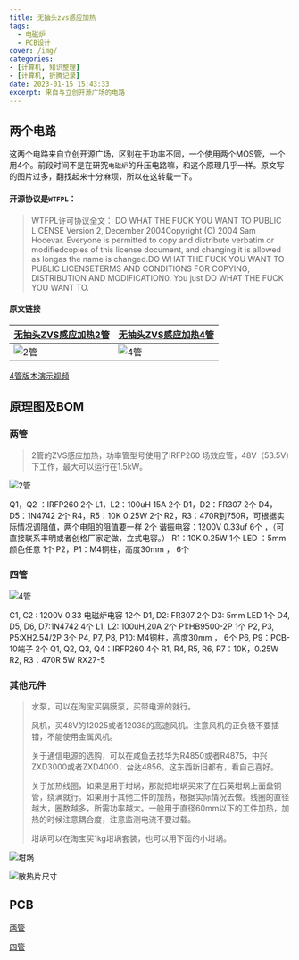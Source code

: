 ```yaml
---
title: 无抽头zvs感应加热
tags:
  - 电磁炉
  - PCB设计
cover: /img/
categories:
- [计算机, 知识整理]
- [计算机, 折腾记录]
date: 2023-01-15 15:43:33
excerpt: 来自与立创开源广场的电路
---
```

## 两个电路
这两个电路来自立创开源广场，区别在于功率不同，一个使用两个MOS管，一个用4个。前段时间不是在研究`电磁炉`的升压电路嘛，和这个原理几乎一样。原文写的图片过多，翻找起来十分麻烦，所以在这转载一下。

#### 开源协议是`WTFPL`：
> WTFPL许可协议全文：
DO WHAT THE FUCK YOU WANT TO PUBLIC LICENSE Version 2, December 2004Copyright (C) 2004 Sam Hocevar. Everyone is permitted to copy and distribute verbatim or modifiedcopies of this license document, and changing it is allowed as longas the name is changed.DO WHAT THE FUCK YOU WANT TO PUBLIC LICENSETERMS AND CONDITIONS FOR COPYING, DISTRIBUTION AND MODIFICATION0. You just DO WHAT THE FUCK YOU WANT TO.
#### 原文链接
|[无抽头ZVS感应加热2管](https://oshwhub.com/Soviet_lynx/ZVS_IH_2MOS)|[无抽头ZVS感应加热4管](https://oshwhub.com/Soviet_lynx/ZVS_IH_4MOS)|
|---|---|
| ![2管](bDsezGxEpgbfMpKnHknjMGEE1yTeO0wyBEsdJ9hY.jpg) | ![4管](jVguS5GzsHfRpJrIeYpbb1z78IkyzdpDvxvyisaf.jpg) |

[4管版本演示视频](https://www.bilibili.com/video/BV1mX4y1u7gN)

## 原理图及BOM
### 两管

> 2管的ZVS感应加热，功率管型号使用了IRFP260 场效应管，48V（53.5V）下工作，最大可以运行在1.5kW。

![2管](wtqZ1Dcx43DrFtgx7jA72eU9LiCVK1J7cgHrtZmB.png)

Q1，Q2 ：IRFP260   2个
L1，L2：100uH 15A 2个
D1，D2：FR307        2个
D4，D5：1N4742     2个
R4，R5：10K 0.25W 2个
R2，R3：470R到750R，可根据实际情况调阻值，两个电阻的阻值要一样  2个
谐振电容：1200V 0.33uf 6个 ，（可直接联系丰明或者创格厂家定做，立式电容。）
R1：10K 0.25W  1个
LED ：5mm  颜色任意 1个
P2，P1：M4铜柱，高度30mm ， 6个

### 四管
![4管](x2azPc11vUShhwYlsvT5E2dJdlmoQ41MLQUG9xkM.png)

C1, C2 : 1200V 0.33 电磁炉电容 12个
D1, D2: FR307 2个
D3: 5mm LED 1个
D4, D5, D6, D7:1N4742 4个
L1, L2: 100uH,20A 2个
P1:HB9500-2P 1个
P2, P3, P5:XH2.54/2P 3个
P4, P7, P8, P10: M4铜柱，高度30mm ， 6个
P6, P9：PCB-10端子 2个
Q1, Q2, Q3, Q4：IRFP260 4个
R1, R4, R5, R6, R7：10K，0.25W
R2, R3：470R 5W RX27-5

### 其他元件

> 水泵，可以在淘宝买隔膜泵，买带电源的就行。
> 
> 风机，买48V的12025或者12038的高速风机。注意风机的正负极不要插错，不能使用金属风机。
>
> 关于通信电源的选购，可以在咸鱼去找华为R4850或者R4875，中兴ZXD3000或者ZXD4000，台达4856。这东西新旧都有，看自己喜好。
>
> 关于加热线圈，如果是用于坩埚，那就把坩埚买来了在石英坩埚上面盘铜管，绕满就行。如果用于其他工件的加热，根据实际情况去做。线圈的直径越大，圈数越多，所需功率越大。一般用于直径60mm以下的工件加热，加热的时候注意耦合度，注意监测电流不要过载。
>
> 坩埚可以在淘宝买1kg坩埚套装，也可以用下面的小坩埚。

![坩埚](PFyejGpA1QPrCeGvYZDhj5dvLOKCiq5ttLzTdasK.jpg)

![散热片尺寸](ikEJdLdoSprsMhK5HF8YuVpQlf5mlbOccPjTIG5Q.png)

## PCB
[两管](https://lceda.cn/editor#project_id=b7443b19f4f0441da76def948c7d31c9)

[四管](https://lceda.cn/editor#project_id=3fd16e4140594e3c8e97fd7ad751a1b2)